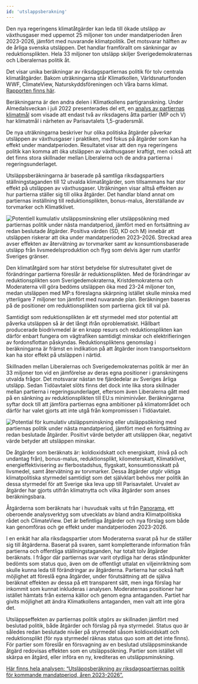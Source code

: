 ```yaml
---
id: 'utslappsberakning' 
---
```


Den nya regeringens klimatåtgärder kan leda till ökade utsläpp av växthusgaser med uppemot 25 miljoner ton under mandatperioden åren 2023-2026, jämfört med nuvarande klimatpolitik. Det motsvarar hälften av de årliga svenska utsläppen. Det handlar framförallt om sänkningar av reduktionsplikten. Hela 33 miljoner ton utsläpp skiljer Sverigedemokraternas och Liberalernas politik åt.

Det visar unika beräkningar av riksdagspartiernas politik för tolv centrala klimatåtgärder. Bakom uträkningarna står Klimatkollen, Världsnaturfonden WWF, ClimateView, Naturskyddsföreningen och Våra barns klimat. [Rapporten finns här](/documents/utslappsberakningar.pdf).

Beräkningarna är den andra delen i Klimatkollens partigranskning. Under Almedalsveckan i juli 2022 presenterades del ett, en [analys av partiernas klimatmål](/insights/klimatmal) som visade att endast två av riksdagens åtta partier (MP och V) har klimatmål i närheten av Parisavtalets 1,5-gradersmål.

De nya uträkningarna beskriver hur olika politiska åtgärder påverkar utsläppen av växthusgaser i praktiken, med fokus på åtgärder som kan ha effekt under mandatperioden. Resultatet visar att den nya regeringens politik kan komma att öka utsläppen av växthusgaser kraftigt, men också att det finns stora skillnader mellan Liberalerna och de andra partierna i regeringsunderlaget.

Utsläppsberäkningarna är baserade på samtliga riksdagspartiers ställningstaganden till 12 utvalda klimatåtgärder, som tillsammans har stor effekt på utsläppen av växthusgaser. Uträkningen visar alltså effekten av hur partierna ställer sig till olika åtgärder. Det handlar bland annat om partiernas inställning till reduktionsplikten, bonus-malus, återställande av torvmarker och Klimatklivet.

![Potentiell kumulativ utsläppsminskning eller utsläppsökning med partiernas politik under nästa mandatperiod, jämfört med en fortsättning av redan beslutade åtgärder. Positiva värden (SD, KD och M) innebär att utsläppen riskerar att öka under mandatperioden 2023–2026. Streckad area avser effekten av återvätning av torvmarker samt av konsumtionsbaserade utsläpp från livsmedelsproduktion och flyg som delvis äger rum utanför Sveriges gränser.](/public/images/blogImages/totala-utslapp-alla-partier.webp)

Den klimatåtgärd som har störst betydelse för slutresultatet givet de förändringar partierna föreslår är reduktionsplikten. Med de förändringar av reduktionsplikten som Sverigedemokraterna, Kristdemokraterna och Moderaterna vill göra bedöms utsläppen öka med 23-24 miljoner ton, medan utsläppen med MP:s föreslagna skärpning istället skulle minska med ytterligare 7 miljoner ton jämfört med nuvarande plan. Beräkningen baseras på de positioner om reduktionsplikten som partierna gick till val på.

Samtidigt som reduktionsplikten är ett styrmedel med stor potential att påverka utsläppen så är det långt ifrån oproblematiskt. Hållbart producerade biodrivmedel är en knapp resurs och reduktionsplikten kan därför enbart fungera om vägtrafiken samtidigt minskar och elektrifieringen av fordonsflottan påskyndas. Reduktionspliktens genomslag i beräkningarna är främst en indikation på att åtgärder inom transportsektorn kan ha stor effekt på utsläppen i närtid.

Skillnaden mellan Liberalernas och Sverigedemokraternas politik är mer än 33 miljoner ton vid en jämförelse av deras egna positioner i granskningens utvalda frågor. Det motsvarar nästan tre fjärdedelar av Sveriges årliga utsläpp. Sedan Tidöavtalet slöts finns det dock inte lika stora skillnader mellan partierna i regeringsunderlaget, eftersom även Liberalerna gått med på en sänkning av reduktionsplikten till EU:s miniminivåer. Beräkningarna syftar dock till att jämföra partiernas egna ambitioner på klimatområdet och därför har valet gjorts att inte utgå från kompromissen i Tidöavtalet.

![Potential för kumulativ utsläppsminskning eller utsläppsökning med partiernas politik under nästa mandatperiod, jämfört med en fortsättning av redan beslutade åtgärder. Positivt värde betyder att utsläppen ökar, negativt värde betyder att utsläppen minskar.](/public/images/blogImages/utslapp-partiers-politik.webp)

De åtgärder som beräknats är: koldioxidskatt och energiskatt, (nivå på och undantag från), bonus-malus, reduktionsplikt, kilometerskatt, Klimatklivet, energieffektivisering av flerbostadshus, flygskatt, konsumtionsskatt på livsmedel, samt återvätning av torvmarker. Dessa åtgärder utgör viktiga klimatpolitiska styrmedel samtidigt som det självklart behövs mer politik än dessa styrmedel för att Sverige ska leva upp till Parisavtalet. Urvalet av åtgärder har gjorts utifrån klimatnytta och vilka åtgärder som anses beräkningsbara.

Åtgärderna som beräknats har i huvudsak valts ut från [Panorama](https://www.klimatpolitiskaradet.se/panorama/), ett oberoende analysverktyg som utvecklats av bland andra Klimatpolitiska rådet och ClimateView. Det är befintliga åtgärder och nya förslag som både kan genomföras och ge effekt under mandatperioden 2023-2026.

I en enkät har alla riksdagspartier utom Moderaterna svarat på hur de ställer sig till åtgärderna. Baserat på svaren, samt kompletterande information från partierna och offentliga ställningstaganden, har totalt tolv åtgärder beräknats. I frågor där partiernas svar varit otydliga har deras ståndpunkter bedömts som status quo, även om de offentligt uttalat en viljeinriktning som skulle kunna leda till förändringar av åtgärderna. Partierna har också haft möjlighet att föreslå egna åtgärder, under förutsättning att de själva beräknat effekten av dessa på ett transparent sätt, men inga förslag har inkommit som kunnat inkluderas i analysen. Moderaternas positioner har istället hämtats från externa källor och genom egna antaganden. Partiet har givits möjlighet att ändra Klimatkollens antaganden, men valt att inte göra det.

Utsläppseffekten av partiernas politik utgörs av skillnaden jämfört med beslutad politik, både åtgärder och förslag på nya styrmedel. Status quo är således redan beslutade nivåer på styrmedel såsom koldioxidskatt och reduktionsplikt (för nya styrmedel räknas status quo som att det inte finns). För partier som föreslår en försvagning av en beslutad utsläppsminskande åtgärd redovisas effekten som en utsläppsökning. Partier som istället vill skärpa en åtgärd, eller införa en ny, krediteras en utsläppsminskning.

[Här finns hela analysen: “Utsläppsberäkning av riksdagspartiernas politik för kommande mandatperiod, åren 2023-2026”.](/documents/utslappsberakningar.pdf)